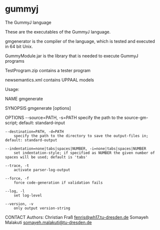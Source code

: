 # gummyj
The GummyJ language

These are the executables of the GummyJ language.  

gmgenerator is the compiler of the language, which is tested and executed in 64 bit Unix.

GummyModule.jar is the library that is needed to execute GummyJ programs

TestProgram.zip contains a tester program

newsemantics.xml contains UPPAAL models



Usage:

NAME
	gmgenerate

SYNOPSIS
	gmgenerate [options]

OPTIONS
	--source=PATH, -s=PATH
		specify the path to the source-gm-script; default: standard-input
	
	--destination=PATH, -d=PATH
		specify the path to the directory to save the output-files in; default: standard-output
	
	--indentation=none|tabs|spaces|NUMBER, -i=none|tabs|spaces|NUMBER
		set indentation-style; if specified as NUMBER the given number of spaces will be used; default is 'tabs'
	
	--trace, -t
		activate parser-log-output
	
	--force, -f
		force code-generation if validation fails
	
	--log, -l
		set log-level
	
	--version, -v
		only output version-string
	

CONTACT
	Authors: 
	  Christian Fraß <fenris@wh17.tu-dresden.de>
	  Somayeh Malakuti <somayeh.malakuti@tu-dresden.de>
